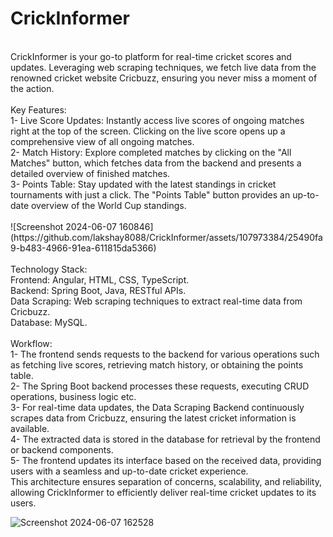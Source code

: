 # CrickInformer
<br>
CrickInformer is your go-to platform for real-time cricket scores and updates. Leveraging web scraping techniques, we fetch live data from the renowned cricket website Cricbuzz, ensuring you never miss a moment of the action.<br><br>
Key Features:<br>
1- Live Score Updates: Instantly access live scores of ongoing matches right at the top of the screen. Clicking on the live score opens up a comprehensive view of all ongoing matches.<br>
2- Match History: Explore completed matches by clicking on the "All Matches" button, which fetches data from the backend and presents a detailed overview of finished matches.<br>
3- Points Table: Stay updated with the latest standings in cricket tournaments with just a click. The "Points Table" button provides an up-to-date overview of the World Cup standings.<br>
<br>
![Screenshot 2024-06-07 160846](https://github.com/lakshay8088/CrickInformer/assets/107973384/25490fa9-b483-4966-91ea-611815da5366)

<br>
<br>
Technology Stack:<br>
Frontend: Angular, HTML, CSS, TypeScript.<br>
Backend: Spring Boot, Java, RESTful APIs.<br>
Data Scraping: Web scraping techniques to extract real-time data from Cricbuzz.<br>
Database: MySQL.<br>
<br>
Workflow:<br>
1- The frontend sends requests to the backend for various operations such as fetching live scores, retrieving match history, or obtaining the points table.<br>
2- The Spring Boot backend processes these requests, executing CRUD operations, business logic etc.<br>
3- For real-time data updates, the Data Scraping Backend continuously scrapes data from Cricbuzz, ensuring the latest cricket information is available.<br>
4- The extracted data is stored in the database for retrieval by the frontend or backend components.<br>
5- The frontend updates its interface based on the received data, providing users with a seamless and up-to-date cricket experience.<br>
This architecture ensures separation of concerns, scalability, and reliability, allowing CrickInformer to efficiently deliver real-time cricket updates to its users.<br>

![Screenshot 2024-06-07 162528](https://github.com/lakshay8088/CrickInformer/assets/107973384/e85b24e5-4a5c-41a5-b304-6d5a1cc51d94)
